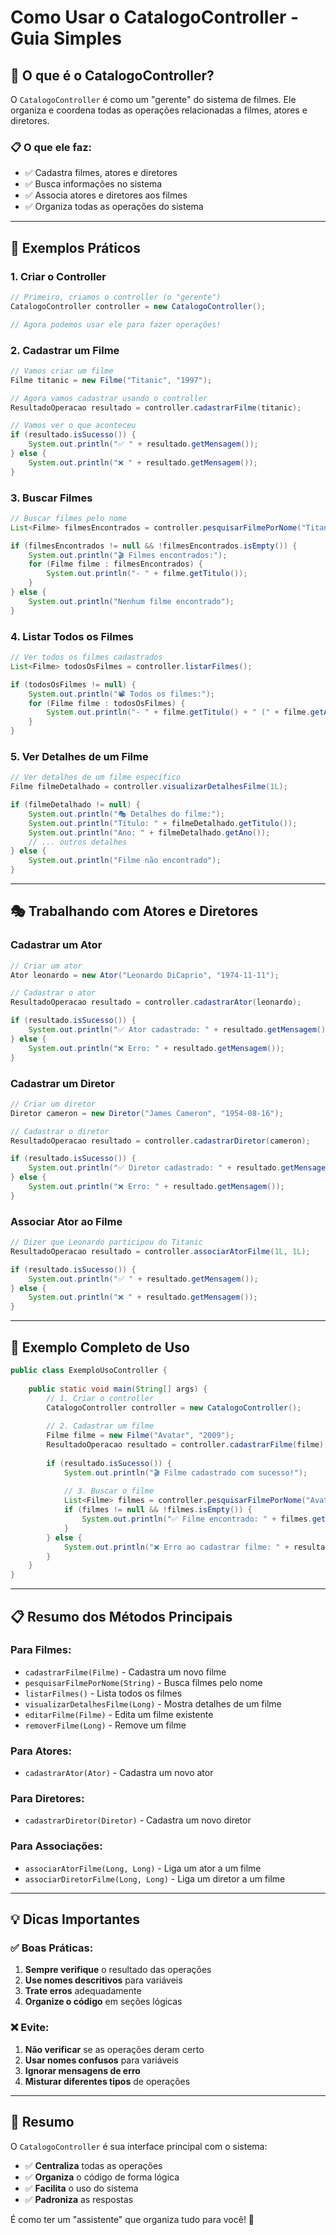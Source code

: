 # Como Usar o CatalogoController - Guia Simples

## 🎯 O que é o CatalogoController?

O `CatalogoController` é como um "gerente" do sistema de filmes. Ele organiza e coordena todas as operações relacionadas a filmes, atores e diretores.

### 📋 O que ele faz:
- ✅ Cadastra filmes, atores e diretores
- ✅ Busca informações no sistema
- ✅ Associa atores e diretores aos filmes
- ✅ Organiza todas as operações do sistema

---

## 📝 Exemplos Práticos

### **1. Criar o Controller**
```java
// Primeiro, criamos o controller (o "gerente")
CatalogoController controller = new CatalogoController();

// Agora podemos usar ele para fazer operações!
```

### **2. Cadastrar um Filme**
```java
// Vamos criar um filme
Filme titanic = new Filme("Titanic", "1997");

// Agora vamos cadastrar usando o controller
ResultadoOperacao resultado = controller.cadastrarFilme(titanic);

// Vamos ver o que aconteceu
if (resultado.isSucesso()) {
    System.out.println("✅ " + resultado.getMensagem());
} else {
    System.out.println("❌ " + resultado.getMensagem());
}
```

### **3. Buscar Filmes**
```java
// Buscar filmes pelo nome
List<Filme> filmesEncontrados = controller.pesquisarFilmePorNome("Titanic");

if (filmesEncontrados != null && !filmesEncontrados.isEmpty()) {
    System.out.println("🎬 Filmes encontrados:");
    for (Filme filme : filmesEncontrados) {
        System.out.println("- " + filme.getTitulo());
    }
} else {
    System.out.println("Nenhum filme encontrado");
}
```

### **4. Listar Todos os Filmes**
```java
// Ver todos os filmes cadastrados
List<Filme> todosOsFilmes = controller.listarFilmes();

if (todosOsFilmes != null) {
    System.out.println("📽️ Todos os filmes:");
    for (Filme filme : todosOsFilmes) {
        System.out.println("- " + filme.getTitulo() + " (" + filme.getAno() + ")");
    }
}
```

### **5. Ver Detalhes de um Filme**
```java
// Ver detalhes de um filme específico
Filme filmeDetalhado = controller.visualizarDetalhesFilme(1L);

if (filmeDetalhado != null) {
    System.out.println("🎭 Detalhes do filme:");
    System.out.println("Título: " + filmeDetalhado.getTitulo());
    System.out.println("Ano: " + filmeDetalhado.getAno());
    // ... outros detalhes
} else {
    System.out.println("Filme não encontrado");
}
```

---

## 🎭 Trabalhando com Atores e Diretores

### **Cadastrar um Ator**
```java
// Criar um ator
Ator leonardo = new Ator("Leonardo DiCaprio", "1974-11-11");

// Cadastrar o ator
ResultadoOperacao resultado = controller.cadastrarAtor(leonardo);

if (resultado.isSucesso()) {
    System.out.println("✅ Ator cadastrado: " + resultado.getMensagem());
} else {
    System.out.println("❌ Erro: " + resultado.getMensagem());
}
```

### **Cadastrar um Diretor**
```java
// Criar um diretor
Diretor cameron = new Diretor("James Cameron", "1954-08-16");

// Cadastrar o diretor
ResultadoOperacao resultado = controller.cadastrarDiretor(cameron);

if (resultado.isSucesso()) {
    System.out.println("✅ Diretor cadastrado: " + resultado.getMensagem());
} else {
    System.out.println("❌ Erro: " + resultado.getMensagem());
}
```

### **Associar Ator ao Filme**
```java
// Dizer que Leonardo participou do Titanic
ResultadoOperacao resultado = controller.associarAtorFilme(1L, 1L);

if (resultado.isSucesso()) {
    System.out.println("✅ " + resultado.getMensagem());
} else {
    System.out.println("❌ " + resultado.getMensagem());
}
```

---

## 🔧 Exemplo Completo de Uso

```java
public class ExemploUsoController {
    
    public static void main(String[] args) {
        // 1. Criar o controller
        CatalogoController controller = new CatalogoController();
        
        // 2. Cadastrar um filme
        Filme filme = new Filme("Avatar", "2009");
        ResultadoOperacao resultado = controller.cadastrarFilme(filme);
        
        if (resultado.isSucesso()) {
            System.out.println("🎬 Filme cadastrado com sucesso!");
            
            // 3. Buscar o filme
            List<Filme> filmes = controller.pesquisarFilmePorNome("Avatar");
            if (filmes != null && !filmes.isEmpty()) {
                System.out.println("✅ Filme encontrado: " + filmes.get(0).getTitulo());
            }
        } else {
            System.out.println("❌ Erro ao cadastrar filme: " + resultado.getMensagem());
        }
    }
}
```

---

## 📋 Resumo dos Métodos Principais

### **Para Filmes:**
- `cadastrarFilme(Filme)` - Cadastra um novo filme
- `pesquisarFilmePorNome(String)` - Busca filmes pelo nome
- `listarFilmes()` - Lista todos os filmes
- `visualizarDetalhesFilme(Long)` - Mostra detalhes de um filme
- `editarFilme(Filme)` - Edita um filme existente
- `removerFilme(Long)` - Remove um filme

### **Para Atores:**
- `cadastrarAtor(Ator)` - Cadastra um novo ator

### **Para Diretores:**
- `cadastrarDiretor(Diretor)` - Cadastra um novo diretor

### **Para Associações:**
- `associarAtorFilme(Long, Long)` - Liga um ator a um filme
- `associarDiretorFilme(Long, Long)` - Liga um diretor a um filme

---

## 💡 Dicas Importantes

### **✅ Boas Práticas:**
1. **Sempre verifique** o resultado das operações
2. **Use nomes descritivos** para variáveis
3. **Trate erros** adequadamente
4. **Organize o código** em seções lógicas

### **❌ Evite:**
1. **Não verificar** se as operações deram certo
2. **Usar nomes confusos** para variáveis
3. **Ignorar mensagens de erro**
4. **Misturar diferentes tipos** de operações

---

## 🎯 Resumo

O `CatalogoController` é sua interface principal com o sistema:
- ✅ **Centraliza** todas as operações
- ✅ **Organiza** o código de forma lógica
- ✅ **Facilita** o uso do sistema
- ✅ **Padroniza** as respostas

É como ter um "assistente" que organiza tudo para você! 🚀 